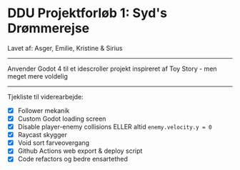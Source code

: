 # DDU Projektforløb 1: Syd's Drømmerejse

Lavet af: Asger, Emilie, Kristine & Sirius

---

Anvender Godot 4 til et idescroller projekt inspireret af Toy Story - men meget mere voldelig

---

Tjekliste til viderearbejde:

- [x] Follower mekanik
- [x] Custom Godot loading screen
- [x] Disable player-enemy collisions ELLER altid `enemy.velocity.y = 0`
- [x] Raycast skygger
- [x] Void sort farveovergang
- [x] Github Actions web export & deploy script
- [x] Code refactors og bedre ensartethed
